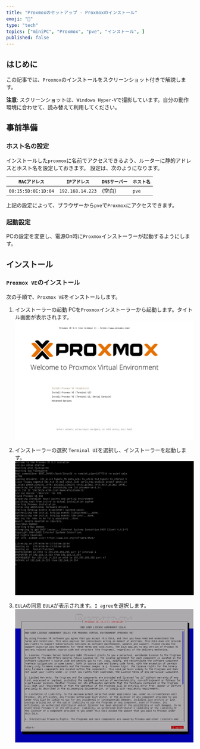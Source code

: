 ```yaml
---
title: "Proxmoxのセットアップ - Proxmoxのインストール"
emoji: "🏨"
type: "tech"
topics: ["miniPC", "Proxmox", "pve", "インストール", ]
published: false
---
```


## はじめに

この記事では、`Proxmox`のインストールをスクリーンショット付きで解説します。

**注意**:
スクリーンショットは、`Windows Hyper-V`で撮影しています。自分の動作環境に合わせて、読み替えて利用してください。

## 事前準備

### ホスト名の設定

インストールした`proxmox`に名前でアクセスできるよう、ルーターに静的アドレスとホスト名を設定しておきます。
設定は、次のようになります。

| `MACアドレス` | `IPアドレス` | `DNSサーバー` | `ホスト名` |
| --- | --- | --- | --- |
| `00:15:5D:0E:1D:04` | `192.168.14.223` | (空白) | `pve` |

上記の設定によって、ブラウザーから`pve`で`Proxmox`にアクセスできます。

### 起動設定

PCの設定を変更し、電源On時に`Proxmox`インストーラーが起動するようにします。

## インストール

### `Proxmox VE`のインストール

次の手順で、`Proxmox VE`をインストールします。

1. インストーラーの起動
   PCを`Proxmox`インストーラーから起動します。タイトル画面が表示されます。
   ![`インストーラー`](/images/articles/pve-install/ss-01-installer.jpg)

2. インストーラーの選択
   `Terminal UI`を選択し、インストーラーを起動します。
   ![`ブート`](/images/articles/pve-install/ss-02-booting.jpg)

3. `EULA`の同意
   `EULA`が表示されます。`I agree`を選択します。
   ![`EULA`](/images/articles/pve-install/ss-03-eula.jpg)
